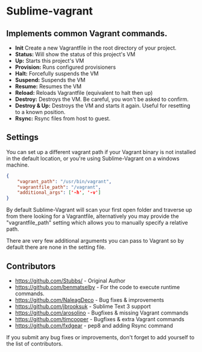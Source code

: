 # Sublime-vagrant

## Implements common Vagrant commands.

- **Init** Create a new Vagrantfile in the root directory of your project.
- **Status:** Will show the status of this project's VM
- **Up:** Starts this project's VM
- **Provision:** Runs configured provisioners
- **Halt:** Forcefully suspends the VM
- **Suspend:** Suspends the VM
- **Resume:** Resumes the VM
- **Reload:** Reloads Vagrantfile (equivalent to halt then up)
- **Destroy:** Destroys the VM. Be careful, you won't be asked to confirm.
- **Destroy & Up:** Destroys the VM and starts it again. Useful for resetting to a known position.
- **Rsync:** Rsync files from host to guest.

## Settings

You can set up a different vagrant path if your Vagrant binary is not installed in the default location, or you're using Sublime-Vagrant on a windows machine.

```json
{
    "vagrant_path": "/usr/bin/vagrant",
    "vagrantfile_path": "/vagrant",
    "additional_args": ['-h', '-v']
}
```

By default Sublime-Vagrant will scan your first open folder and traverse up from there looking for a Vagrantfile, alternatively you may provide the "vagrantfile_path" setting which allows you to manually specify a relative path.

There are very few additional arguments you can pass to Vagrant so by default there are none in the setting file.

## Contributors
* https://github.com/Stubbs/ - Original Author
* https://github.com/benmatselby - For the code to execute runtime commands.
* https://github.com/NaleagDeco - Bug fixes & improvements
* https://github.com/jbrooksuk - Sublime Text 3 support
* https://github.com/arosolino - Bugfixes & missing Vagrant commands
* https://github.com/timcooper - Bugfixes & extra Vagrant commands
* https://github.com/fxdgear - pep8 and adding Rsync command

If you submit any bug fixes or improvements, don't forget to add yourself to the list of contributors.
